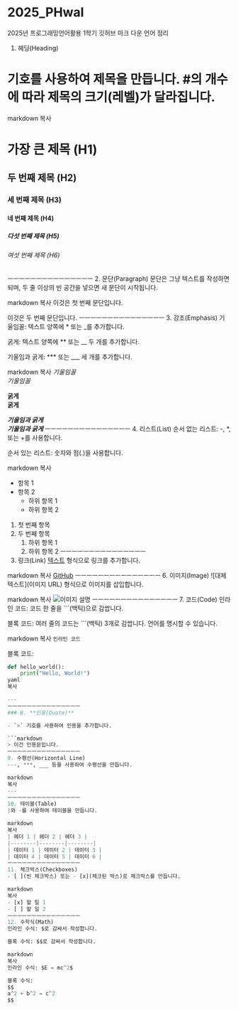 # 2025_PHwal
2025년 프로그래밍언어활용 1학기
깃허브 마크 다운 언어 정리


1. 헤딩(Heading)
# 기호를 사용하여 제목을 만듭니다. #의 개수에 따라 제목의 크기(레벨)가 달라집니다.

markdown
복사
# 가장 큰 제목 (H1)
## 두 번째 제목 (H2)
### 세 번째 제목 (H3)
#### 네 번째 제목 (H4)
##### 다섯 번째 제목 (H5)
###### 여섯 번째 제목 (H6)
ㅡㅡㅡㅡㅡㅡㅡㅡㅡㅡㅡㅡㅡㅡㅡ
2. 문단(Paragraph)
문단은 그냥 텍스트를 작성하면 되며, 두 줄 이상의 빈 공간을 넣으면 새 문단이 시작됩니다.

markdown
복사
이것은 첫 번째 문단입니다.

이것은 두 번째 문단입니다.
ㅡㅡㅡㅡㅡㅡㅡㅡㅡㅡㅡㅡㅡㅡㅡ
3. 강조(Emphasis)
기울임꼴: 텍스트 양쪽에 * 또는 _를 추가합니다.

굵게: 텍스트 양쪽에 ** 또는 __ 두 개를 추가합니다.

기울임과 굵게: *** 또는 ___ 세 개를 추가합니다.

markdown
복사
*기울임꼴*  
_기울임꼴_

**굵게**  
__굵게__

***기울임과 굵게***  
___기울임과 굵게___
ㅡㅡㅡㅡㅡㅡㅡㅡㅡㅡㅡㅡㅡㅡㅡ
4. 리스트(List)
순서 없는 리스트: -, *, 또는 +를 사용합니다.

순서 있는 리스트: 숫자와 점(.)을 사용합니다.

markdown
복사
- 항목 1
- 항목 2
  - 하위 항목 1
  - 하위 항목 2

1. 첫 번째 항목
2. 두 번째 항목
   1. 하위 항목 1
   2. 하위 항목 2
ㅡㅡㅡㅡㅡㅡㅡㅡㅡㅡㅡㅡㅡㅡㅡ
5. 링크(Link)
[텍스트](URL) 형식으로 링크를 추가합니다.

markdown
복사
[GitHub](https://github.com)
ㅡㅡㅡㅡㅡㅡㅡㅡㅡㅡㅡㅡㅡㅡㅡ
6. 이미지(Image)
![대체 텍스트](이미지 URL) 형식으로 이미지를 삽입합니다.

markdown
복사
![이미지 설명](https://example.com/image.jpg)
ㅡㅡㅡㅡㅡㅡㅡㅡㅡㅡㅡㅡㅡㅡㅡ
7. 코드(Code)
인라인 코드: 코드 한 줄을 ```(백틱)으로 감쌉니다.

블록 코드: 여러 줄의 코드는 ```(백틱) 3개로 감쌉니다. 언어를 명시할 수 있습니다.

markdown
복사
`인라인 코드`

블록 코드:
```python
def hello_world():
    print("Hello, World!")
yaml
복사

---
ㅡㅡㅡㅡㅡㅡㅡㅡㅡㅡㅡㅡㅡㅡㅡ
### 8. **인용(Quote)**

- `>` 기호를 사용하여 인용을 추가합니다.

```markdown
> 이건 인용문입니다.
ㅡㅡㅡㅡㅡㅡㅡㅡㅡㅡㅡㅡㅡㅡㅡ
9. 수평선(Horizontal Line)
---, ***, ___ 등을 사용하여 수평선을 만듭니다.

markdown
복사
---
ㅡㅡㅡㅡㅡㅡㅡㅡㅡㅡㅡㅡㅡㅡㅡ
10. 테이블(Table)
|와 -를 사용하여 테이블을 만듭니다.

markdown
복사
| 헤더 1 | 헤더 2 | 헤더 3 |
|--------|--------|--------|
| 데이터 1 | 데이터 2 | 데이터 3 |
| 데이터 4 | 데이터 5 | 데이터 6 |
ㅡㅡㅡㅡㅡㅡㅡㅡㅡㅡㅡㅡㅡㅡㅡ
11. 체크박스(Checkboxes)
- [ ](빈 체크박스) 또는 - [x](체크된 박스)로 체크박스를 만듭니다.

markdown
복사
- [x] 할 일 1
- [ ] 할 일 2
ㅡㅡㅡㅡㅡㅡㅡㅡㅡㅡㅡㅡㅡㅡㅡ
12. 수학식(Math)
인라인 수식: $로 감싸서 작성합니다.

블록 수식: $$로 감싸서 작성합니다.

markdown
복사
인라인 수식: $E = mc^2$

블록 수식:
$$
a^2 + b^2 = c^2
$$
